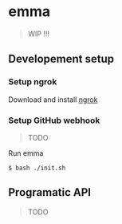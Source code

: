 # emma

> WIP !!!

## Developement setup

### Setup ngrok

Download and install [ngrok](https://ngrok.com/download) 

### Setup GitHub webhook

> TODO

Run emma

```
$ bash ./init.sh
```

## Programatic API

> TODO